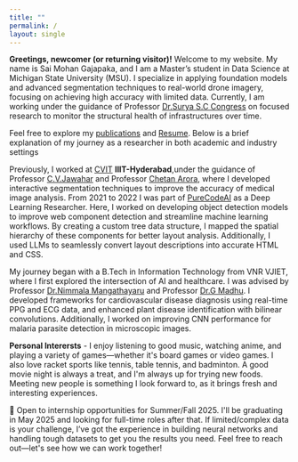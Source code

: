 ```yaml
---
title: ""
permalink: /
layout: single
---
```

**Greetings, newcomer (or returning visitor)!** Welcome to my website. My name is Sai Mohan Gajapaka, and I am a Master’s student in Data Science at Michigan State University (MSU). I specialize in applying foundation models and advanced segmentation techniques to real-world drone imagery, focusing on achieving high accuracy with limited data. Currently, I am working under the guidance of  Professor [Dr.Surya S.C Congress](https://engineering.msu.edu/faculty/Surya-SC-Congress) on focused research to monitor the structural health of infrastructures over time.

Feel free to explore my [publications](publications) and [Resume](cv). Below is a brief explanation of my journey as a researcher in both academic and industry settings

Previously, I worked at [CVIT](http://cvit.iiit.ac.in) **IIIT-Hyderabad**,under the guidance of Professor [C.V.Jawahar](https://faculty.iiit.ac.in/~jawahar/) and Professor [Chetan Arora](https://www.cse.iitd.ac.in/~chetan/), where I developed interactive segmentation techniques to improve the accuracy of medical image analysis. From 2021 to 2022 I was part of [PureCodeAI](https://purecode.ai) as a Deep Learning Researcher. Here, I worked on developing object detection models to improve web component detection and streamline machine learning workflows. By creating a custom tree data structure, I mapped the spatial hierarchy of these components for better layout analysis. Additionally, I used LLMs to seamlessly convert layout descriptions into accurate HTML and CSS.

My journey began with a B.Tech in Information Technology from VNR VJIET, where I first explored the intersection of AI and healthcare. I was advised by Professor [Dr.Nimmala Mangathayaru](https://scholar.google.co.in/citations?user=djgiAekAAAAJ&hl=en) and Professor [Dr.G Madhu](https://scholar.google.co.in/citations?hl=en&user=cOgRevQAAAAJ&view_op=list_works&sortby=pubdate). I developed frameworks for cardiovascular disease diagnosis using real-time PPG and ECG data, and enhanced plant disease identification with bilinear convolutions. Additionally, I worked on improving CNN performance for malaria parasite detection in microscopic images. 

**Personal Interersts** - 
I enjoy listening to good music, watching anime, and playing a variety of games—whether it's board games or video games. I also love racket sports like tennis, table tennis, and badminton. A good movie night is always a treat, and I'm always up for trying new foods. Meeting new people is something I look forward to, as it brings fresh and interesting experiences.

🚀 Open to internship opportunities for Summer/Fall 2025. I'll be graduating in May 2025 and looking for full-time roles after that. If limited/complex data is your challenge, I’ve got the experience in building neural networks and handling tough datasets to get you the results you need. Feel free to reach out—let's see how we can work together!

